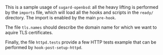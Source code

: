This is a sample usage of ``sugard-openbsd``: all the heavy lifting
is performed by the ``imports`` file, which will load all the hooks
and scripts in the ``ready/`` directory. The import is enabled by
the main ``pre-hook``.

The file ``tls.names`` should describe the domain name for which we
want to aquire TLS certificates.

Finally, the file ``httpd.tests`` provide a few HTTP tests example
that can be performed by ``hook-post-setup-httpd``.
